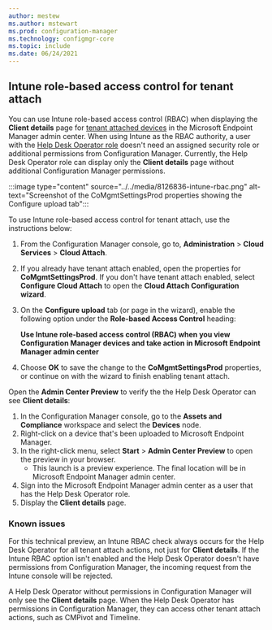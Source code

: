 ```yaml
---
author: mestew
ms.author: mstewart
ms.prod: configuration-manager
ms.technology: configmgr-core
ms.topic: include
ms.date: 06/24/2021
---
```


## <a name="bkmk_rbac"></a> Intune role-based access control for tenant attach
<!--8126836, 6415648, 8348644-->
You can use Intune role-based access control (RBAC) when displaying the **Client details** page for [tenant attached devices](../../../../../tenant-attach/device-sync-actions.md) in the Microsoft Endpoint Manager admin center. When using Intune as the RBAC authority, a user with the [Help Desk Operator role](../../../../../../intune/fundamentals/role-based-access-control.md#built-in-roles) doesn't need an assigned security role or additional permissions from Configuration Manager. Currently, the Help Desk Operator role can display only the **Client details** page without additional Configuration Manager permissions.

:::image type="content" source="../../media/8126836-intune-rbac.png" alt-text="Screenshot of the CoMgmtSettingsProd properties showing the Configure upload tab":::

To use Intune role-based access control for tenant attach, use the instructions below:

1. From the Configuration Manager console, go to, **Administration** > **Cloud Services** > **Cloud Attach**.
1. If you already have tenant attach enabled, open the properties for **CoMgmtSettingsProd**. If you don't have tenant attach enabled, select **Configure Cloud Attach** to open the **Cloud Attach Configuration wizard**.
1. On the **Configure upload** tab (or page in the wizard), enable the following option under the **Role-based Access Control** heading:

   **Use Intune role-based access control (RBAC) when you view Configuration Manager devices and take action in Microsoft Endpoint Manager admin center**
1. Choose **OK** to save the change to the **CoMgmtSettingsProd** properties, or continue on with the wizard to finish enabling tenant attach.

Open the **Admin Center Preview** to verify the the Help Desk Operator can see **Client details**:

1. In the Configuration Manager console, go to the **Assets and Compliance** workspace and select the **Devices** node.
1. Right-click on a device that's been uploaded to Microsoft Endpoint Manager.
1. In the right-click menu, select **Start** > **Admin Center Preview** to open the preview in your browser.
     - This launch is a preview experience. The final location will be in Microsoft Endpoint Manager admin center.
1. Sign into the Microsoft Endpoint Manager admin center as a user that has  the Help Desk Operator role.
1. Display the **Client details** page.

### Known issues
<!--9960664-->
For this technical preview, an Intune RBAC check always occurs for the Help Desk Operator for all tenant attach actions, not just for **Client details**. If the Intune RBAC option isn't enabled and the Help Desk Operator doesn't have permissions from Configuration Manager, the incoming request from the Intune console will be rejected.

A Help Desk Operator without permissions in Configuration Manager will only see the **Client details** page. When the Help Desk Operator has permissions in Configuration Manager, they can access other tenant attach actions, such as CMPivot and Timeline.  
